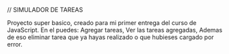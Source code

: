 // SIMULADOR DE TAREAS

Proyecto super basico, creado para mi primer entrega del curso de JavaScript.
En el puedes:
  Agregar tareas,
  Ver las tareas agregadas,
  Ademas de eso eliminar tarea que ya hayas realizado o que hubieses cargado por error.
